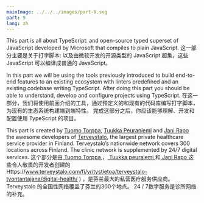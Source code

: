```yaml
---
mainImage: ../../../images/part-9.svg
part: 9
lang: zh
---
```


<div class="intro">


This part is all about TypeScript: and open-source typed superset of JavaScript developed by Microsoft that compiles to plain JavaScript.
这一部分主要是关于打字脚本: 以及由微软开发的开源类型的 JavaScript 超集，这些 JavaScript 可以编译成普通的 JavaScript。

In this part we will be using the tools previously introduced to build end-to-end features to an existing ecosystem with linters predefined and an existing codebase writing TypeScript. After doing this part you should be able to understand, develop and configure projects using TypeScript.
在这一部分，我们将使用前面介绍的工具，通过预定义的和现有的代码库编写打字脚本，为现有的生态系统构建端到端特性。 完成这部分之后，你应该能够理解、开发和配置使用 TypeScript 的项目。

This part is created by [Tuomo Torppa](https://www.linkedin.com/in/tuomotorppa), [Tuukka Peuraniemi](https://www.linkedin.com/in/tuukkapeuraniemi/) and [Jani Rapo](https://www.linkedin.com/in/jani-rapo-5520817b/) the awesome developers of [Terveystalo](https://www.terveystalo.com/fi/Yritystietoa/Terveystalo-tyontantajana/Digital-Health/), the largest private healthcare service provider in Finland. Terveystalo’s nationwide network covers 300 locations across Finland. The clinic network is supplemented by 24/7 digital services.
这个部分是由[ Tuomo Torppa ]( https://www.linkedin.com/in/tuomotorppa ) ，[ Tuukka peuraiemi ]( https://www.linkedin.com/in/tuukkapeuraniemi/ )和[ Jani Rapo ]( https://www.linkedin.com/in/Jani-Rapo-5520817b/ )这些令人敬畏的开发者创建的 Https://www.terveystalo.com/fi/yritystietoa/terveystalo-tyontantajana/digital-health/  ) ，是芬兰最大的私营医疗服务供应商。 Terveystalo 的全国性网络覆盖了芬兰的300个地点。 24 / 7数字服务是诊所网络的补充。
</div>

